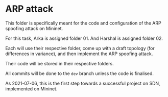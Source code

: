 # ARP attack

This folder is specifically meant for the code and configuration of the ARP spoofing attack on Mininet.

For this task, Arka is assigned folder 01.
And Harshal is assigned folder 02.

Each will use their respective folder, come up with a draft topology (for differences in variance), and then implement the ARP spoofing attack.

Their code will be stored in their respective folders.

All commits will be done to the `dev` branch unless the code is finalised. 

As 2021-07-06, this is the first step towards a successful project on SDN, implemented on Mininet.
